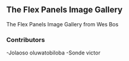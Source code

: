 ## The Flex Panels Image Gallery

The Flex Panels Image Gallery from Wes Bos

### Contributors 
-Jolaoso oluwatobiloba
-Sonde victor